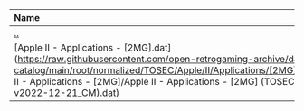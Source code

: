 |Name|Size|
|:---|---:|
|[..](../index.html)|DIR|
|[Apple II - Applications - [2MG].dat](https://raw.githubusercontent.com/open-retrogaming-archive/dat-catalog/main/root/normalized/TOSEC/Apple/II/Applications/[2MG]/Apple II - Applications - [2MG]/Apple II - Applications - [2MG] (TOSEC-v2022-12-21_CM).dat)|66260|
